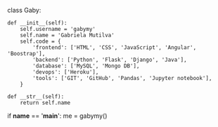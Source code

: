 class Gaby:

    def __init__(self):
        self.username = 'gabymy'
        self.name = 'Gabriela Mutilva'
        self.code = {
            'frontend': ['HTML', 'CSS', 'JavaScript', 'Angular', 'Boostrap'],
            'backend': ['Python', 'Flask', 'Django', 'Java'],
            'database': ['MySQL', 'Mongo DB'],
            'devops': ['Heroku'],
            'tools': ['GIT', 'GitHub', 'Pandas', 'Jupyter notebook'],
        }

    def __str__(self):
        return self.name


if __name__ == '__main__':
    me = gabymy()

